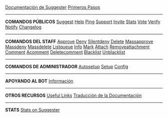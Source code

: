 [Documentación de Suggester](es/)
[Primeros Pasos](es/getting-started.md)

---

**COMANDOS PÚBLICOS**
[Suggest](es/all/suggest.md)
[Help](es/all/help.md)
[Ping](es/all/ping.md)
[Support](es/all/support.md)
[Invite](es/all/invite.md)
[Stats](es/all/stats.md)
[Vote](es/all/vote.md)
[Verify](es/all/verify.md)
[Notify](es/all/notify.md)
[Changelog](es/all/changelog.md)

---

**COMANDOS DEL STAFF**
[Approve](es/staff/approve.md)
[Deny](es/staff/deny.md)
[Silentdeny](es/staff/silentdeny.md)
[Delete](es/staff/delete.md)
[Massapprove](es/staff/massapprove.md)
[Massdeny](es/staff/massdeny.md)
[Massdelete](es/staff/massdelete.md)
[Listqueue](es/staff/listqueue.md)
[Info](es/staff/info.md)
[Mark](es/staff/mark.md)
[Attach](es/staff/attach.md)
[Removeattachment](es/staff/removeattachment.md)
[Comment](es/staff/comment.md)
[Acomment](es/staff/acomment.md)
[Deletecomment](es/staff/deletecomment.md)
[Blacklist](es/staff/blacklist.md)
[Unblacklist](es/staff/unblacklist.md)

---

**COMANDOS DE ADMINISTRADOR**
[Autosetup](es/admin/autosetup.md)
[Setup](es/admin/setup.md)
[Config](es/admin/config.md)

---

**APOYANDO AL BOT**
[Información](es/supporting/info.md)

---

**OTROS RECURSOS**
[Useful Links](es/usefullinks.md)
[Traducción de la Documentación](es/translation.md)

---

**STATS**
[Stats on Suggester](es/botstats.md)
